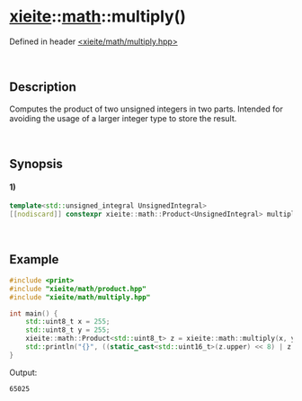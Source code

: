 # [xieite](../../xieite.md)\:\:[math](../../math.md)\:\:multiply\(\)
Defined in header [<xieite/math/multiply.hpp>](../../../include/xieite/math/multiply.hpp)

&nbsp;

## Description
Computes the product of two unsigned integers in two parts. Intended for avoiding the usage of a larger integer type to store the result.

&nbsp;

## Synopsis
#### 1)
```cpp
template<std::unsigned_integral UnsignedIntegral>
[[nodiscard]] constexpr xieite::math::Product<UnsignedIntegral> multiply(UnsignedIntegral multiplier, UnsignedIntegral multiplicand) noexcept;
```

&nbsp;

## Example
```cpp
#include <print>
#include "xieite/math/product.hpp"
#include "xieite/math/multiply.hpp"

int main() {
    std::uint8_t x = 255;
    std::uint8_t y = 255;
    xieite::math::Product<std::uint8_t> z = xieite::math::multiply(x, y);
    std::println("{}", ((static_cast<std::uint16_t>(z.upper) << 8) | z.lower));
}
```
Output:
```
65025
```
